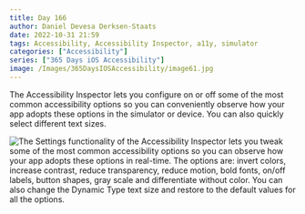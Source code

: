 ```yaml
---
title: Day 166
author: Daniel Devesa Derksen-Staats
date: 2022-10-31 21:59
tags: Accessibility, Accessibility Inspector, a11y, simulator
categories: ["Accessibility"]
series: ["365 Days iOS Accessibility"]
image: /Images/365DaysIOSAccessibility/image61.jpg
---
```


The Accessibility Inspector lets you configure on or off some of the most common accessibility options so you can conveniently observe how your app adopts these options in the simulator or device. You can also quickly select different text sizes.

![The Settings functionality of the Accessibility Inspector lets you tweak some of the most common accessibility options so you can observe how your app adopts these options in real-time. The options are: invert colors, increase contrast, reduce transparency, reduce motion, bold fonts, on/off labels, button shapes, gray scale and differentiate without color. You can also change the Dynamic Type text size and restore to the default values for all the options.](/Images/365DaysIOSAccessibility/image61.jpg)
